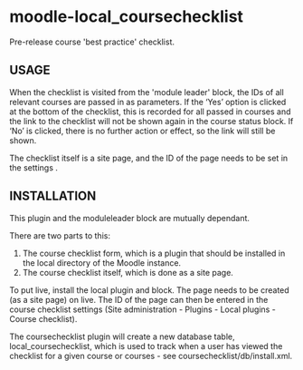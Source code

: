 moodle-local_coursechecklist
============================

Pre-release course 'best practice' checklist.

<h2>USAGE</h2>

When the checklist is visited from the 'module leader' block, the IDs of all relevant courses are passed in as parameters. If the ‘Yes’ option is clicked at the bottom of the checklist, this is recorded for all passed in courses and the link to the checklist will not be shown again in the course status block. If ‘No’ is clicked, there is no further action or effect, so the link will still be shown.

The checklist itself is a site page, and the ID of the page needs to be set in the settings .

<h2>INSTALLATION</h2>

This plugin and the moduleleader block are mutually dependant.

There are two parts to this:

1. The course checklist form, which is a plugin that should be installed in the local directory of the Moodle instance.
3. The course checklist itself, which is done as a site page.

To put live, install the local plugin and block. The page needs to be created (as a site page) on live. The ID of the page can then be entered in the course checklist settings (Site administration - Plugins - Local plugins - Course checklist).

The coursechecklist plugin will create a new database table, local_coursechecklist, which is used to track when a user has viewed the checklist for a given course or courses - see 
coursechecklist/db/install.xml.
